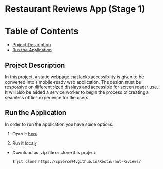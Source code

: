 Restaurant Reviews App (Stage 1)
===============================

# Table of Contents

* [Project Description](#project-description)
* [Run the Application](#run-the-application)

## Project Description

In this project, a static webpage that lacks accessibility is given to be converted into a mobile-ready web application. The design must be responsive on different sized displays and accessible for screen reader use. It will also be added a service worker to begin the process of creating a seamless offline experience for the users.

## Run the Application

In order to run the application you have some options:

1. Open it [here]( https://cpierce94.github.io/Restaurant-Reviews/)

2. Run it localy
* Download as .zip file or clone this project:

    ```
    $ git clone https://cpierce94.github.io/Restaurant-Reviews/
    ```
